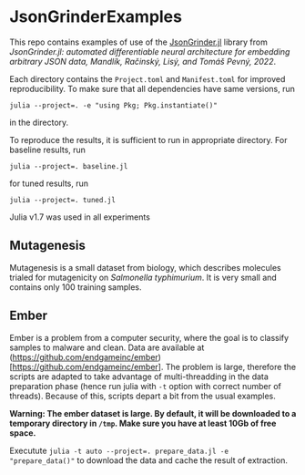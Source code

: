 # JsonGrinderExamples

This repo contains examples of use of the [JsonGrinder.jl](https://github.com/CTUAvastLab/JsonGrinder.jl) library from *JsonGrinder.jl: automated differentiable neural architecture for embedding arbitrary JSON data, Mandlík, Račinský, Lisý, and Tomáš Pevný, 2022*.

Each directory contains the `Project.toml` and `Manifest.toml` for improved reproducibility. To make sure that all dependencies have same versions, run
```
julia --project=. -e "using Pkg; Pkg.instantiate()"
```

in the directory.

To reproduce the results, it is sufficient to run in appropriate directory. For baseline results, run
```
julia --project=. baseline.jl
```
for tuned results, run
```
julia --project=. tuned.jl
```

Julia v1.7 was used in all experiments

## Mutagenesis
Mutagenesis is a small dataset from biology, which describes molecules trialed for mutagenicity on
*Salmonella typhimurium*. It is very small and contains only 100 training samples.

## Ember
Ember is a problem from a computer security, where the goal is to classify samples to malware and clean. Data are available at (https://github.com/endgameinc/ember)[https://github.com/endgameinc/ember]. The problem is large, therefore the scripts are adapted to take advantage of multi-threadding  in the data preparation phase (hence run julia with `-t` option with correct number of threads). Because of this, scripts depart a bit from the usual examples. 

**Warning: The ember dataset is large. By default, it will be downloaded to a temporary directory in `/tmp`. Make sure you have at least 10Gb of free space.**

Executute `julia -t auto --project=. prepare_data.jl -e "prepare_data()"` to download the data and cache the result of extraction.
